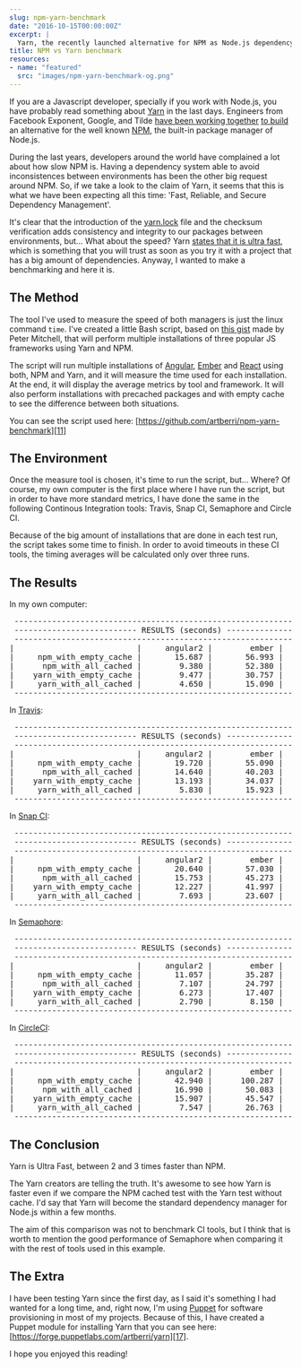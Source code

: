 ```yaml
---
slug: npm-yarn-benchmark
date: "2016-10-15T00:00:00Z"
excerpt: |
  Yarn, the recently launched alternative for NPM as Node.js dependency manager, claims to be much faster and reliable than its predecessor. Let see if it's true.
title: NPM vs Yarn benchmark
resources:
- name: "featured"
  src: "images/npm-yarn-benchmark-og.png"
---
```


If you are a Javascript developer, specially if you work with Node.js, you have probably read something
about [Yarn][1] in the last days. Engineers from Facebook Exponent, Google, and Tilde [have been
working together][2] [to build][3] an alternative for the well known [NPM][4], the built-in package manager of
Node.js.

During the last years, developers around the world have complained a lot about how slow NPM is. Having a
dependency system able to avoid inconsistences between environments has been the other big request around
NPM. So, if we take a look to the claim of Yarn, it seems that this is what we have been expecting all this
time: 'Fast, Reliable, and Secure Dependency Management'.

It's clear that the introduction of the [yarn.lock][5] file and the checksum verification adds consistency and
integrity to our packages between environments, but... What about the speed? Yarn [states that it is ultra fast][6],
which is something that you will trust as soon as you try it with a project that has a big amount of dependencies.
Anyway, I wanted to make a benchmarking and here it is.

## The Method

The tool I've used to measure the speed of both managers is just the linux command `time`. I've created a little Bash
script, based on [this gist][7] made by Peter Mitchell, that will perform multiple installations of three popular JS
frameworks using Yarn and NPM.

The script will run multiple installations of [Angular][8], [Ember][9] and [React][10] using both, NPM and Yarn, and it
will measure the time used for each installation. At the end, it will display the average metrics by tool and framework.
It will also perform installations with precached packages and with empty cache to see the difference between both
situations.

You can see the script used here:
[https://github.com/artberri/npm-yarn-benchmark][11]

## The Environment

Once the measure tool is chosen, it's time to run the script, but... Where? Of course, my own computer is the first place
where I have run the script, but in order to have more standard metrics, I have done the same in the following Continous
Integration tools: Travis, Snap CI, Semaphore and Circle CI.

Because of the big amount of installations that are done in each test run, the script takes some time to finish. In order
to avoid timeouts in these CI tools, the timing averages will be calculated only over three runs.

## The Results

In my own computer:

<pre class="pre">
 -----------------------------------------------------------------------
 -------------------------- RESULTS (seconds) --------------------------
 -----------------------------------------------------------------------
|                          |     angular2 |        ember |        react |
|     npm_with_empty_cache |       15.687 |       56.993 |       93.650 |
|      npm_with_all_cached |        9.380 |       52.380 |       81.213 |
|    yarn_with_empty_cache |        9.477 |       30.757 |       37.497 |
|     yarn_with_all_cached |        4.650 |       15.090 |       17.730 |
 -----------------------------------------------------------------------
</pre>

In [Travis][12]:

<pre class="pre">
 -----------------------------------------------------------------------
 -------------------------- RESULTS (seconds) --------------------------
 -----------------------------------------------------------------------
|                          |     angular2 |        ember |        react |
|     npm_with_empty_cache |       19.720 |       55.090 |       76.233 |
|      npm_with_all_cached |       14.640 |       40.203 |       56.467 |
|    yarn_with_empty_cache |       13.193 |       34.037 |       43.663 |
|     yarn_with_all_cached |        5.830 |       15.923 |       40.420 |
 -----------------------------------------------------------------------
</pre>

In [Snap CI][13]:

<pre class="pre">
 -----------------------------------------------------------------------
 -------------------------- RESULTS (seconds) --------------------------
 -----------------------------------------------------------------------
|                          |     angular2 |        ember |        react |
|     npm_with_empty_cache |       20.640 |       57.030 |      120.470 |
|      npm_with_all_cached |       15.753 |       45.273 |       62.597 |
|    yarn_with_empty_cache |       12.227 |       41.997 |       51.863 |
|     yarn_with_all_cached |        7.693 |       23.607 |       24.490 |
 -----------------------------------------------------------------------
</pre>

In [Semaphore][14]:

<pre class="pre">
 -----------------------------------------------------------------------
 -------------------------- RESULTS (seconds) --------------------------
 -----------------------------------------------------------------------
|                          |     angular2 |        ember |        react |
|     npm_with_empty_cache |       11.057 |       35.287 |       54.203 |
|      npm_with_all_cached |        7.107 |       24.797 |       31.300 |
|    yarn_with_empty_cache |        6.273 |       17.407 |       22.777 |
|     yarn_with_all_cached |        2.790 |        8.150 |        9.380 |
 -----------------------------------------------------------------------
</pre>

In [CircleCI][15]:

<pre class="pre">
 -----------------------------------------------------------------------
 -------------------------- RESULTS (seconds) --------------------------
 -----------------------------------------------------------------------
|                          |     angular2 |        ember |        react |
|     npm_with_empty_cache |       42.940 |      100.287 |      163.550 |
|      npm_with_all_cached |       16.990 |       50.083 |       67.000 |
|    yarn_with_empty_cache |       15.907 |       45.547 |       58.113 |
|     yarn_with_all_cached |        7.547 |       26.763 |       27.130 |
 -----------------------------------------------------------------------
</pre>

## The Conclusion

Yarn is Ultra Fast, between 2 and 3 times faster than NPM.

The Yarn creators are telling the truth. It's awesome to see how Yarn is faster even if we compare the NPM cached test with
the Yarn test without cache. I'd say that Yarn will become the standard dependency manager for Node.js within a few months.

The aim of this comparison was not to benchmark CI tools, but I think that is worth to mention the good performance of
Semaphore when comparing it with the rest of tools used in this example.

## The Extra

I have been testing Yarn since the first day, as I said it's something I had wanted for a long time, and, right now, I'm using
[Puppet][16] for software provisioning in most of my projects. Because of this, I have created a Puppet module for installing
Yarn that you can see here: [https://forge.puppetlabs.com/artberri/yarn][17].

I hope you enjoyed this reading!

[1]: https://yarnpkg.com/
[2]: https://code.facebook.com/posts/1840075619545360
[3]: http://yehudakatz.com/2016/10/11/im-excited-to-work-on-yarn-the-new-js-package-manager-2/
[4]: https://www.npmjs.com/
[5]: https://yarnpkg.com/en/docs/yarn-lock
[6]: https://yarnpkg.com/en/compare
[7]: https://gist.github.com/peterjmit/3864743
[8]: https://angular.io/
[9]: http://emberjs.com/
[10]: https://facebook.github.io/react/
[11]: https://github.com/artberri/npm-yarn-benchmark
[12]: https://travis-ci.org/artberri/npm-yarn-benchmark
[13]: https://snap-ci.com/artberri/npm-yarn-benchmark/
[14]: https://semaphoreci.com/artberri/npm-yarn-benchmark/
[15]: https://circleci.com/gh/artberri/npm-yarn-benchmark
[16]: https://puppet.com/
[17]: https://forge.puppetlabs.com/artberri/yarn
